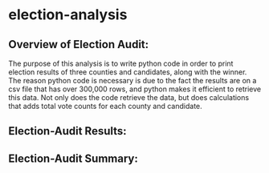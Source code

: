 # election-analysis

## Overview of Election Audit:
The purpose of this analysis is to write python code in order to print election results of three counties and
candidates, along with the winner. The reason python code is necessary is due to the fact the results are on 
a csv file that has over 300,000 rows, and python makes it efficient to retrieve this data. Not only does 
the code retrieve the data, but does calculations that adds total vote counts for each county and candidate.

## Election-Audit Results:

## Election-Audit Summary:
